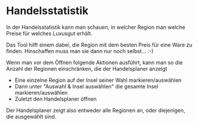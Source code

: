 <span id="top"></span>

# Handelsstatistik

In der Handelsstatistik kann man schauen, in welcher Region man welche
Preise für welches Luxusgut erhält.

Das Tool hilft einem dabei, die Region mit dem besten Preis für eine
Ware zu finden. Hinschaffen muss man sie dann nur noch selbst... :-)

Wenn man vor dem Öffnen folgende Aktionen ausführt, kann man so die
Anzahl der Regionen einschränken, die der Handelsplaner anzeigt

- Eine einzelne Region auf der Insel seiner Wahl markieren/auswählen
- Dann unter "Auswahl & Insel auswählen" die gesamte Insel
  markieren/auswählen
- Zuletzt den Handelsplaner öffnen

Der Handelsplaner zeigt also entweder alle Regionen an, oder diejenigen,
die ausgewählt sind.  
  

